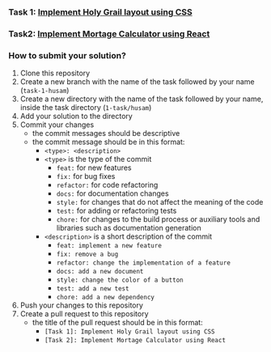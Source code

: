 ### Task 1: [Implement Holy Grail layout using CSS](1-task%2FREADME.md)

### Task2: [Implement Mortage Calculator using React](2-task%2FREADME.md)

### How to submit your solution?

1. Clone this repository
2. Create a new branch with the name of the task followed by your
   name (`task-1-husam`)
3. Create a new directory with the name of the task followed by your name,
   inside the task directory (`1-task/husam`)
4. Add your solution to the directory
5. Commit your changes
    - the commit messages should be descriptive
    - the commit message should be in this format:
        - `<type>: <description>`
        - `<type>` is the type of the commit
            - `feat:` for new features
            - `fix:` for bug fixes
            - `refactor:` for code refactoring
            - `docs:` for documentation changes
            - `style:` for changes that do not affect the meaning of the
              code
            - `test:` for adding or refactoring tests
            - `chore:` for changes to the build process or auxiliary
              tools and
              libraries such as documentation generation
        - `<description>` is a short description of the commit
            - `feat: implement a new feature`
            - `fix: remove a bug`
            - `refactor: change the implementation of a feature`
            - `docs: add a new document`
            - `style: change the color of a button`
            - `test: add a new test`
            - `chore: add a new dependency`
6. Push your changes to this repository
7. Create a pull request to this repository
    - the title of the pull request should be in this format:
        - `[Task 1]: Implement Holy Grail layout using CSS`
        - `[Task 2]: Implement Mortage Calculator using React`
